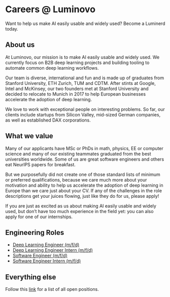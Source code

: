 # Careers @ Luminovo

Want to help us make AI easily usable and widely used? Become a Luminerd today.

## About us
At Luminovo, our mission is to make AI easily usable and widely used. We currently focus on B2B deep learning projects and building tooling to automate common deep learning workflows.

Our team is diverse, international and fun and is made up of graduates from Stanford University, ETH Zurich, TUM and CDTM. After stints at Google, Intel and McKinsey, our two founders met at Stanford University and decided to relocate to
Munich in 2017 to help European businesses accelerate the adoption of deep learning.

We love to work with exceptional people on interesting problems. So far, our clients include startups from Silicon Valley, mid-sized German companies, as well as established DAX corporations.

## What we value
Many of our applicants have MSc or PhDs in math, physics, EE or computer science and many of our existing teammates graduated from the best universities worldwide. Some of us are great software engineers and others eat NeurIPS papers for
breakfast.

But we purposefully did not create one of those standard lists of minimum or preferred qualifications, because we care much more about your motivation and ability to help us accelerate the adoption of deep learning in Europe than we care
just about your CV. If any of the challenges in the role descriptions get your juices flowing, just like they do for us, please apply!

If you are just as excited as us about making AI easily usable and widely used, but don’t have too much experience in the field yet: you can also apply for one of our internships.

## Engineering Roles

* [Deep Learning Engineer (m/f/d)](engineering/deep-learning-engineer.md) 
* [Deep Learning Engineer Intern (m/f/d)](engineering/deep-learning-engineer-intern.md)
* [Software Engineer (m/f/d)](engineering/software-engineer.md)
* [Software Engineer Intern (m/f/d)](engineering/software-engineer-intern.md)

## Everything else

Follow this [link](https://luminovo-jobs.personio.de/) for a list of all open positions.
